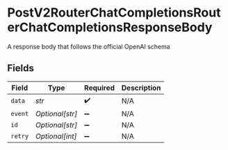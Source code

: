 # PostV2RouterChatCompletionsRouterChatCompletionsResponseBody

A response body that follows the official OpenAI schema


## Fields

| Field              | Type               | Required           | Description        |
| ------------------ | ------------------ | ------------------ | ------------------ |
| `data`             | *str*              | :heavy_check_mark: | N/A                |
| `event`            | *Optional[str]*    | :heavy_minus_sign: | N/A                |
| `id`               | *Optional[str]*    | :heavy_minus_sign: | N/A                |
| `retry`            | *Optional[int]*    | :heavy_minus_sign: | N/A                |